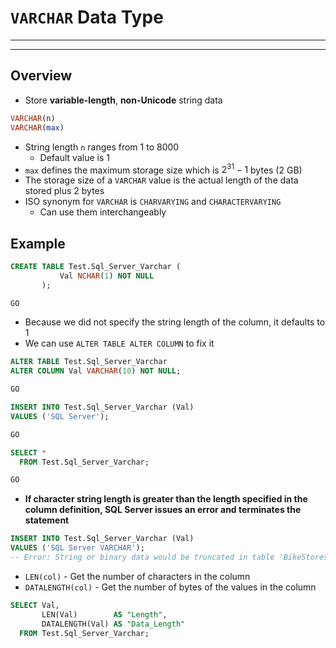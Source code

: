 # `VARCHAR` Data Type

---

---

## Overview

- Store **variable-length**, **non-Unicode** string data

```sql
VARCHAR(n)
VARCHAR(max)
```

- String length `n` ranges from 1 to 8000
  - Default value is 1
- `max` defines the maximum storage size which is $2^{31}-1$ bytes (2 GB)
- The storage size of a `VARCHAR` value is the actual length of the data stored plus 2 bytes
- ISO synonym for `VARCHAR` is `CHARVARYING` and `CHARACTERVARYING`
  - Can use them interchangeably

## Example

```sql
CREATE TABLE Test.Sql_Server_Varchar (
           Val NCHAR(1) NOT NULL
       );

GO
```

- Because we did not specify the string length of the  column, it defaults to 1
- We can use `ALTER TABLE ALTER COLUMN` to fix it

```sql
ALTER TABLE Test.Sql_Server_Varchar
ALTER COLUMN Val VARCHAR(10) NOT NULL;

GO

INSERT INTO Test.Sql_Server_Varchar (Val)
VALUES ('SQL Server');

GO

SELECT *
  FROM Test.Sql_Server_Varchar;

GO
```

- **If character string length is greater than the length specified in the column definition, SQL Server issues an error and terminates the statement**

```sql
INSERT INTO Test.Sql_Server_Varchar (Val)
VALUES ('SQL Server VARCHAR');
-- Error: String or binary data would be truncated in table 'BikeStores.Test.Sql_Server_Varchar', column 'Val'. Truncated value: 'SQL Server'.
```

- `LEN(col)` - Get the number of characters in the column
- `DATALENGTH(col)` - Get the number of bytes of the values in the column

```sql
SELECT Val,
       LEN(Val)        AS "Length",
       DATALENGTH(Val) AS "Data_Length"
  FROM Test.Sql_Server_Varchar;
```
